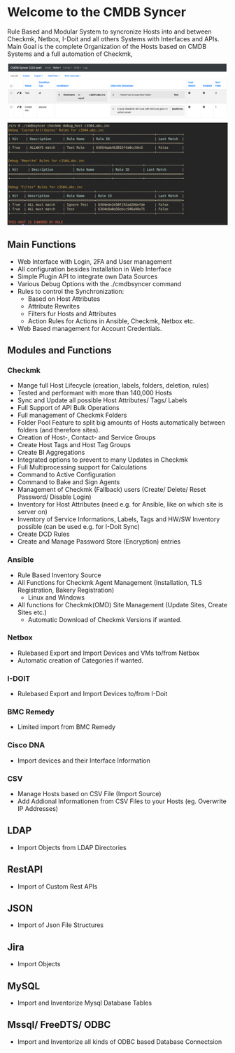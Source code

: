 
# Welcome to the CMDB Syncer

Rule Based and Modular System to syncronize Hosts into and between Checkmk, Netbox, I-Doit and all others Systems with Interfaces and APIs.
Main Goal is the complete Organization of the Hosts based on CMDB Systems and a full automation of Checkmk,


![Rules](img/index_rules.png)
![Debug Options](img/index_rules_debug.png)


## Main Functions
* Web Interface with Login, 2FA and User management
* All configuration besides Installation in Web Interface
* Simple Plugin API to integrate own Data Sources
* Various Debug Options with the ./cmdbsyncer command
* Rules to control the Synchronization:
  * Based on Host Attributes
  * Attribute Rewrites
  * Filters fur Hosts and Attributes
  * Action Rules for Actions in Ansible, Checkmk, Netbox etc.
* Web Based management for Account Credentials.

## Modules and Functions

### Checkmk
* Mange full Host Lifecycle (creation, labels, folders, deletion, rules)
* Tested and performant with more than 140,000 Hosts
* Sync and Update all possible Host Attributes/ Tags/ Labels
* Full Support of API Bulk Operations
* Full management of Checkmk Folders
* Folder Pool Feature to split big amounts of Hosts automatically between folders (and therefore sites).
* Creation of Host-, Contact- and Service Groups
* Create Host Tags and Host Tag Groups
* Create BI Aggregations
* Integrated options to prevent to many Updates in Checkmk
* Full Multiprocessing support for Calculations
* Command to Active Configuration
* Command to Bake and Sign Agents
* Management of Checkmk (Fallback) users (Create/ Delete/ Reset Password/ Disable Login)
* Inventory for Host Attributes (need e.g. for Ansible, like on which site is server on)
* Inventory of Service Informations, Labels, Tags and HW/SW Inventory possible (can be used e.g. for I-Doit Sync)
* Create DCD Rules
* Create and Manage Password Store (Encryption) entries

### Ansible
* Rule Based Inventory Source
* All Functions for Checkmk Agent Management (Installation, TLS Registration, Bakery Registration)
	*  Linux and Windows
* All functions for Checkmk(OMD) Site Management (Update Sites, Create Sites etc.)
	* Automatic Download of Checkmk Versions if wanted.


### Netbox
* Rulebased Export and Import Devices and VMs to/from Netbox
* Automatic creation of Categories if wanted.

### I-DOIT
* Rulebased Export and Import Devices to/from I-Doit

### BMC Remedy
* Limited import from BMC Remedy

### Cisco DNA
* Import devices and their Interface Information

### CSV
* Manage Hosts based on CSV File (Import Source)
* Add Addional Informationen from CSV Files to your Hosts (eg. Overwrite IP Addresses)

## LDAP
 - Import Objects from LDAP Directories

## RestAPI
- Import of Custom Rest APIs

## JSON
- Import of Json File Structures

## Jira
- Import Objects

## MySQL
- Import and Inventorize Mysql Database Tables


## Mssql/ FreeDTS/ ODBC
- Import and Inventorize all kinds of ODBC based Database Connectsion
